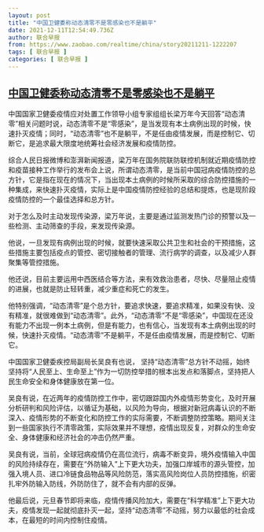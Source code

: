 ```yaml
---
layout: post
title: "中国卫健委称动态清零不是零感染也不是躺平"
date: 2021-12-11T12:54:49.736Z
author: 联合早报
from: https://www.zaobao.com/realtime/china/story20211211-1222207
tags: [ 联合早报 ]
categories: [ 联合早报 ]
---
```

<!--1639239300000-->
[中国卫健委称动态清零不是零感染也不是躺平](https://www.zaobao.com/realtime/china/story20211211-1222207)
------

<div>
<p>中国国家卫健委疫情应对处置工作领导小组专家组组长梁万年今天回答“动态清零”相关问题时说，动态清零不是“零感染”，是当发现有本土病例出现的时候，快速扑灭疫情；同时，“动态清零”也不是躺平，不是任由疫情发展，而是控制它、切断它，是追求最大限度地统筹社会经济发展和疫情防控。</p><p>综合人民日报微博和澎湃新闻报道，梁万年在国务院联防联控机制就近期疫情防控和疫苗接种工作举行的发布会上说，所谓动态清零，是当前中国冠病疫情防控的总方针，它是指在现在的情况下，当出现本土病例的时候所采取的综合防控措施的一种集成，来快速扑灭疫情，实际上是中国疫情防控经验的总结和提炼，也是现阶段疫情防控的一个最佳选择和总方针。</p><p>对于怎么及时主动发现传染源，梁万年说，主要是通过监测发热门诊的预警以及一些检测、主动筛查的手段，来发现传染源。</p><section id="imu"><div id="dfp-ad-imu1">        </div></section><p>他说，一旦发现有病例出现的时候，就要快速采取公共卫生和社会的干预措施，这些措施主要包括疫点的管控、密切接触者的管理、流行病学的调查，以及减少人群聚集等管控措施。</p><p>他还说，目前主要运用中西医结合等方法，来有效救治患者，尽快、尽量阻止疫情的进展，也就是防止轻转重，减少重症和死亡的发生。</p><p>他特别强调，“动态清零”是个总方针，要追求快速，要追求精准，如果没有快、没有精准，就很难做到“动态清零”。此外，“动态清零”不是“零感染”，中国现在还没有能力不出现一例本土病例，但是有能力，也有信心，当发现有本土病例出现的时候，快速扑灭疫情。“动态清零”不是躺平，不是任由疫情发展，而是控制它、切断它。&nbsp;</p><div id="innity-in-post"></div><div id="dfp-ad-midarticlespecial">        </div><p>中国国家卫健委疾控局副局长吴良有也说， 坚持“动态清零”总方针不动摇，始终坚持将“人民至上、生命至上”作为一切防控举措的根本出发点和落脚点，坚持把人民生命安全和身体健康放在第一位。</p><p>吴良有说，在近两年的疫情防控工作中，密切跟踪国内外疫情形势变化，及时开展分析研判和风险评估，以循证为基础，以风险为导向，根据对新冠病毒认识的不断深入、疫情形势的不断变化和防控工作的实际需要，不断调整防控策略。期间关注到一些国家执行不清零政策，实际效果并不理想，疫情出现反复，对群众的生命安全、身体健康和经济社会的冲击仍然严重。</p><p>吴良有说，当前，全球冠病疫情仍在高位流行，病毒不断变异，境外疫情输入中国的风险持续存在，需要在“外防输入”上下更大功夫，加强口岸城市的源头管控，加强入境人员、进口冷链食品物品等风险防范，落实高风险岗位人员防控措施，织密扎牢外防输入防线，外防防住了，就不会有内部的反弹。</p><p>他最后说，元旦春节即将来临，疫情传播风险加大，需要在“科学精准”上下更大功夫，疫情发现一起就彻底扑灭一起，坚持“动态清零”不动摇，努力以最低的社会成本，在最短的时间内控制住疫情。</p>      <div class="cx_paywall_placeholder" id="sph_cdp_40"></div>
</div>
